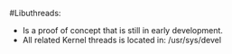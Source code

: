 #Libuthreads:
- Is a proof of concept that is still in early development.
- All related Kernel threads is located in: /usr/sys/devel